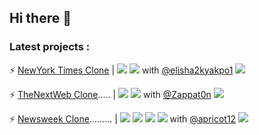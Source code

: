 ## Hi there 👋

### Latest projects :

⚡ [NewYork Times Clone](https://github.com/elisha2kyakpo1/New-york-times-Milestone) | ![](https://img.shields.io/badge/-HTML-000000) ![](https://img.shields.io/badge/-CSS-green)  with [@elisha2kyakpo1](https://github.com/elisha2kyakpo1) [![](https://img.shields.io/badge/LIVE-DEMO-red)](https://nobbier-pencils.000webhostapp.com/)

⚡ [TheNextWeb Clone](https://github.com/Zappat0n/TNW-clone)..... | ![](https://img.shields.io/badge/-HTML5-EA6228) ![](https://img.shields.io/badge/-CSS3-32A2D6)  with [@Zappat0n](https://github.com/Zappat0n) [![](https://img.shields.io/badge/LIVE-DEMO-red)](https://zappat0n.github.io/TNW-clone/)

⚡ [Newsweek Clone](https://github.com/od-c0d3r/newsweek-clone)......... | ![](https://img.shields.io/badge/-HTML5-EA6228) ![](https://img.shields.io/badge/-CSS3-32A2D6) ![](https://img.shields.io/badge/-SASS-CF649A) ![](https://img.shields.io/badge/-Bootstrap4-563D7C)  with [@apricot12](https://github.com/apricot12) [![](https://img.shields.io/badge/LIVE-DEMO-red)](https://od-c0d3r.github.io/newsweek-clone/)



<!--
**od-c0d3r/od-c0d3r** is a ✨ _special_ ✨ repository because its `README.md` (this file) appears on your GitHub profile.

Here are some ideas to get you started:

- 🔭 I’m currently working on ...
- 🌱 I’m currently learning ...
- 👯 I’m looking to collaborate on ...
- 🤔 I’m looking for help with ...
- 💬 Ask me about ...
- 📫 How to reach me: ...
- 😄 Pronouns: ...
- ⚡ Fun fact: ...
-->
 
